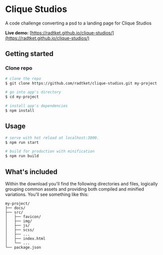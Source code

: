 # Clique Studios

A code challenge converting a psd to a landing page for Clique Studios

**Live demo:** [https://radtket.github.io/clique-studios/](https://radtket.github.io/clique-studios/)

## Getting started

### Clone repo

```bash
# clone the repo
$ git clone https://github.com/radtket/clique-studios.git my-project

# go into app's directory
$ cd my-project

# install app's dependencies
$ npm install
```

## Usage

```bash
# serve with hot reload at localhost:3000.
$ npm run start

# build for production with minification
$ npm run build
```

## What's included

Within the download you'll find the following directories and files, logically grouping common assets and providing both compiled and minified variations. You'll see something like this:

```code
my-project/
├── docs/
├── src/
│   ├── favicon/
│   ├── img/
│   ├── js/
│   ├── scss/
│   ├── ...
│   ├── index.html
│   └── ...
└── package.json
```
